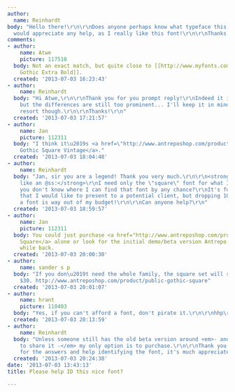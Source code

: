 ```yaml
---
author:
  name: Reinhardt
body: "Hello there!\r\n\r\nDoes anyone perhaps know what typeface this is?\r\n[img:sites/default/files/old-images/construction_6633.png]\r\n\r\nI
  would appreciate any help, as I really like this font!\r\n\r\nThanks in advance,\r\nReinhardt"
comments:
- author:
    name: Atwe
    picture: 117510
  body: Not an exact match, but quite close to [[http://www.myfonts.com/fonts/flat-it/revolution-gothic/|Revolution
    Gothic Extra Bold]].
  created: '2013-07-03 16:23:43'
- author:
    name: Reinhardt
  body: "Hi Atwe,\r\n\r\nThank you for you prompt reply!\r\nIndeed it is a close match,
    but the differences are still too prominent... I'll keep it in mind for a last
    resort though.\r\n\r\nThanks!\r\n"
  created: '2013-07-03 17:21:57'
- author:
    name: Jan
    picture: 112311
  body: "I think it\u2019s <a href=\"http://www.antreposhop.com/product/public-gothic-font-family\">Public
    Gothic Square Vintage</a>."
  created: '2013-07-03 18:04:48'
- author:
    name: Reinhardt
  body: "Jan, sir you are a legend! Thank you very much.\r\n\r\n<strong>Without sounding
    like an @ss:</strong>\r\nI need only the \"square\" font for what I need to do,
    you don't know where I can find that font by any chance?\r\nIt's for a concept
    that I would like to present to a potential client, but dropping 100 dollars on
    a font is way out of my budget!\r\n\r\nCan anyone help?\r\n"
  created: '2013-07-03 18:59:57'
- author:
    name: Jan
    picture: 112311
  body: You could just purchase <a href="http://www.antreposhop.com/product/public-gothic-square">PG
    Square</a> alone or look for the initial demo/beta version Antrepo released a
    while back.
  created: '2013-07-03 20:00:30'
- author:
    name: sander s p
  body: "If you don\u2019t need the whole family, the square set will set you back
    $30. http://www.antreposhop.com/product/public-gothic-square"
  created: '2013-07-03 20:01:07'
- author:
    name: hrant
    picture: 110403
  body: "Yes, if you can't afford a font, don't pirate it.\r\n\r\nhhp\r\n"
  created: '2013-07-03 20:13:59'
- author:
    name: Reinhardt
  body: "Unless someone still has the old beta version around <em>- and is willing
    to share it -</em> my only option is to purchase.\r\n\r\nThank you all anyway
    for the answers and help identifying the font, it's much appreciated!"
  created: '2013-07-03 20:24:38'
date: '2013-07-03 13:43:13'
title: Please help ID this nice font?

---
```

